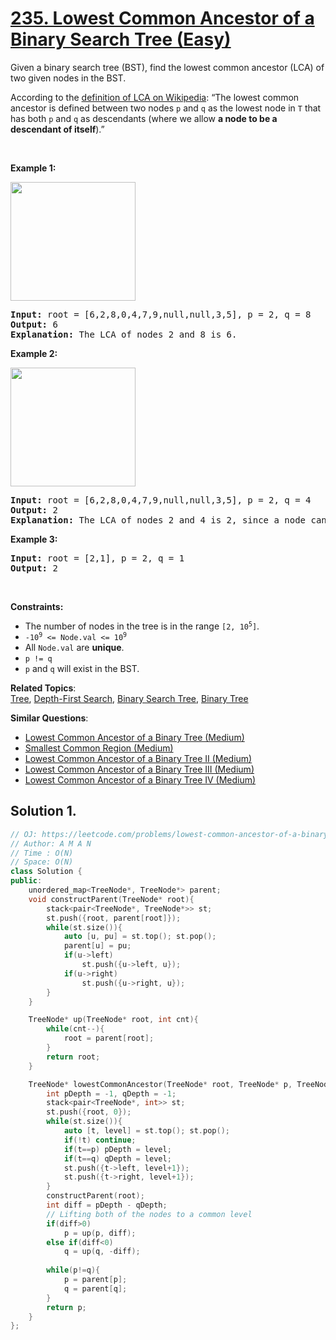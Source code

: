 # [235. Lowest Common Ancestor of a Binary Search Tree (Easy)](https://leetcode.com/problems/lowest-common-ancestor-of-a-binary-search-tree/)

<p>Given a binary search tree (BST), find the lowest common ancestor (LCA) of two given nodes in the BST.</p>

<p>According to the <a href="https://en.wikipedia.org/wiki/Lowest_common_ancestor" target="_blank">definition of LCA on Wikipedia</a>: “The lowest common ancestor is defined between two nodes <code>p</code> and <code>q</code> as the lowest node in <code>T</code> that has both <code>p</code> and <code>q</code> as descendants (where we allow <b>a node to be a descendant of itself</b>).”</p>

<p>&nbsp;</p>
<p><strong>Example 1:</strong></p>
<img alt="" src="https://assets.leetcode.com/uploads/2018/12/14/binarysearchtree_improved.png" style="width: 200px; height: 190px;">
<pre><strong>Input:</strong> root = [6,2,8,0,4,7,9,null,null,3,5], p = 2, q = 8
<strong>Output:</strong> 6
<strong>Explanation:</strong> The LCA of nodes 2 and 8 is 6.
</pre>

<p><strong>Example 2:</strong></p>
<img alt="" src="https://assets.leetcode.com/uploads/2018/12/14/binarysearchtree_improved.png" style="width: 200px; height: 190px;">
<pre><strong>Input:</strong> root = [6,2,8,0,4,7,9,null,null,3,5], p = 2, q = 4
<strong>Output:</strong> 2
<strong>Explanation:</strong> The LCA of nodes 2 and 4 is 2, since a node can be a descendant of itself according to the LCA definition.
</pre>

<p><strong>Example 3:</strong></p>

<pre><strong>Input:</strong> root = [2,1], p = 2, q = 1
<strong>Output:</strong> 2
</pre>

<p>&nbsp;</p>
<p><strong>Constraints:</strong></p>

<ul>
	<li>The number of nodes in the tree is in the range <code>[2, 10<sup>5</sup>]</code>.</li>
	<li><code>-10<sup>9</sup> &lt;= Node.val &lt;= 10<sup>9</sup></code></li>
	<li>All <code>Node.val</code> are <strong>unique</strong>.</li>
	<li><code>p != q</code></li>
	<li><code>p</code> and <code>q</code> will exist in the BST.</li>
</ul>


**Related Topics**:  
[Tree](https://leetcode.com/tag/tree/), [Depth-First Search](https://leetcode.com/tag/depth-first-search/), [Binary Search Tree](https://leetcode.com/tag/binary-search-tree/), [Binary Tree](https://leetcode.com/tag/binary-tree/)

**Similar Questions**:
* [Lowest Common Ancestor of a Binary Tree (Medium)](https://leetcode.com/problems/lowest-common-ancestor-of-a-binary-tree/)
* [Smallest Common Region (Medium)](https://leetcode.com/problems/smallest-common-region/)
* [Lowest Common Ancestor of a Binary Tree II (Medium)](https://leetcode.com/problems/lowest-common-ancestor-of-a-binary-tree-ii/)
* [Lowest Common Ancestor of a Binary Tree III (Medium)](https://leetcode.com/problems/lowest-common-ancestor-of-a-binary-tree-iii/)
* [Lowest Common Ancestor of a Binary Tree IV (Medium)](https://leetcode.com/problems/lowest-common-ancestor-of-a-binary-tree-iv/)

## Solution 1.


```cpp
// OJ: https://leetcode.com/problems/lowest-common-ancestor-of-a-binary-search-tree/
// Author: A M A N
// Time : O(N)
// Space: O(N)
class Solution {
public:
    unordered_map<TreeNode*, TreeNode*> parent;
    void constructParent(TreeNode* root){
        stack<pair<TreeNode*, TreeNode*>> st;
        st.push({root, parent[root]});
        while(st.size()){
            auto [u, pu] = st.top(); st.pop();
            parent[u] = pu;
            if(u->left)
                st.push({u->left, u});
            if(u->right)
                st.push({u->right, u});
        }
    }

    TreeNode* up(TreeNode* root, int cnt){
        while(cnt--){
            root = parent[root];
        }
        return root;
    }

    TreeNode* lowestCommonAncestor(TreeNode* root, TreeNode* p, TreeNode* q) {
        int pDepth = -1, qDepth = -1;
        stack<pair<TreeNode*, int>> st;
        st.push({root, 0});
        while(st.size()){
            auto [t, level] = st.top(); st.pop();
            if(!t) continue;
            if(t==p) pDepth = level;
            if(t==q) qDepth = level;
            st.push({t->left, level+1});
            st.push({t->right, level+1});
        }
        constructParent(root);
        int diff = pDepth - qDepth;
        // Lifting both of the nodes to a common level
        if(diff>0)    
            p = up(p, diff);
        else if(diff<0)
            q = up(q, -diff);
            
        while(p!=q){
            p = parent[p];
            q = parent[q];
        }
        return p;
    }
};
```